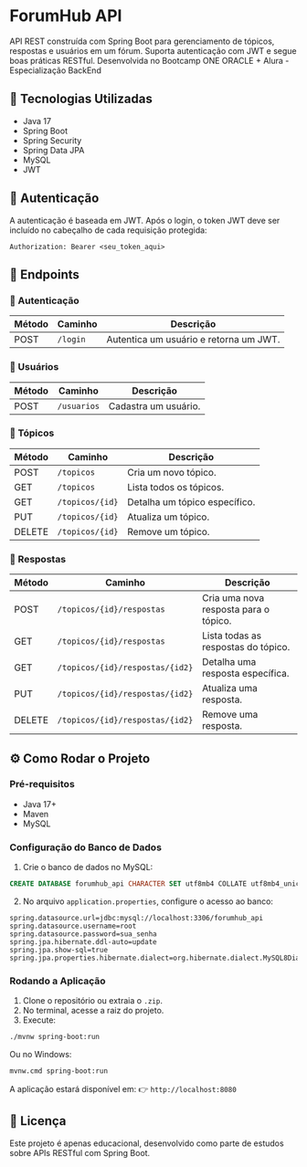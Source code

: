 # ForumHub API

API REST construída com Spring Boot para gerenciamento de tópicos, respostas e usuários em um fórum. Suporta autenticação com JWT e segue boas práticas RESTful. Desenvolvida no Bootcamp ONE ORACLE + Alura - Especialização BackEnd


## 🧰 Tecnologias Utilizadas

- Java 17  
- Spring Boot  
- Spring Security  
- Spring Data JPA  
- MySQL  
- JWT  

## 🔐 Autenticação

A autenticação é baseada em JWT. Após o login, o token JWT deve ser incluído no cabeçalho de cada requisição protegida:

```http
Authorization: Bearer <seu_token_aqui>
````

## 📌 Endpoints

### 🔑 Autenticação

| Método | Caminho  | Descrição                              |
| ------ | -------- | -------------------------------------- |
| POST   | `/login` | Autentica um usuário e retorna um JWT. |


### 👤 Usuários

| Método | Caminho     | Descrição            |
| ------ | ----------- | -------------------- |
| POST   | `/usuarios` | Cadastra um usuário. |


### 📄 Tópicos

| Método | Caminho         | Descrição                     |
| ------ | --------------- | ----------------------------- |
| POST   | `/topicos`      | Cria um novo tópico.          |
| GET    | `/topicos`      | Lista todos os tópicos.       |
| GET    | `/topicos/{id}` | Detalha um tópico específico. |
| PUT    | `/topicos/{id}` | Atualiza um tópico.           |
| DELETE | `/topicos/{id}` | Remove um tópico.             |


### 💬 Respostas

| Método | Caminho                         | Descrição                             |
| ------ | ------------------------------- | ------------------------------------- |
| POST   | `/topicos/{id}/respostas`       | Cria uma nova resposta para o tópico. |
| GET    | `/topicos/{id}/respostas`       | Lista todas as respostas do tópico.   |
| GET    | `/topicos/{id}/respostas/{id2}` | Detalha uma resposta específica.      |
| PUT    | `/topicos/{id}/respostas/{id2}` | Atualiza uma resposta.                |
| DELETE | `/topicos/{id}/respostas/{id2}` | Remove uma resposta.                  |


## ⚙️ Como Rodar o Projeto

### Pré-requisitos

* Java 17+
* Maven
* MySQL

### Configuração do Banco de Dados

1. Crie o banco de dados no MySQL:

```sql
CREATE DATABASE forumhub_api CHARACTER SET utf8mb4 COLLATE utf8mb4_unicode_ci;
```

2. No arquivo `application.properties`, configure o acesso ao banco:

```properties
spring.datasource.url=jdbc:mysql://localhost:3306/forumhub_api
spring.datasource.username=root
spring.datasource.password=sua_senha
spring.jpa.hibernate.ddl-auto=update
spring.jpa.show-sql=true
spring.jpa.properties.hibernate.dialect=org.hibernate.dialect.MySQL8Dialect
```

### Rodando a Aplicação

1. Clone o repositório ou extraia o `.zip`.
2. No terminal, acesse a raiz do projeto.
3. Execute:

```bash
./mvnw spring-boot:run
```

Ou no Windows:

```bash
mvnw.cmd spring-boot:run
```

A aplicação estará disponível em:
👉 `http://localhost:8080`



## 📎 Licença

Este projeto é apenas educacional, desenvolvido como parte de estudos sobre APIs RESTful com Spring Boot.
